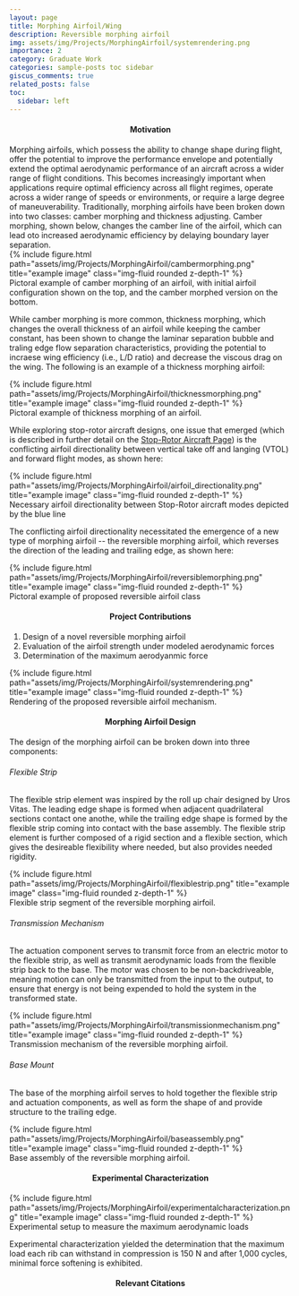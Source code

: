 ```yaml
---
layout: page
title: Morphing Airfoil/Wing
description: Reversible morphing airfoil
img: assets/img/Projects/MorphingAirfoil/systemrendering.png
importance: 2
category: Graduate Work
categories: sample-posts toc sidebar
giscus_comments: true
related_posts: false
toc:
  sidebar: left
---
```


<h4 id="motivation" style="text-align: center;">Motivation</h4>
Morphing airfoils, which possess the ability to change shape during flight, offer the potential to improve the performance envelope and potentially extend the optimal aerodynamic performance of an aircraft across a wider range of flight conditions. This becomes increasingly important when applications require optimal efficiency across all flight regimes, operate across a wider range of speeds or environments, or require a large degree of maneuverability. Traditionally, morphing airfoils have been broken down into two classes: camber morphing and thickness adjusting. Camber morphing, shown below, changes the camber line of the airfoil, which can lead oto increased aerodynamic efficiency by delaying boundary layer separation. 

<div class="d-flex justify-content-center">
    <div class="col-sm mt-7 mt-md-0">
        {% include figure.html path="assets/img/Projects/MorphingAirfoil/cambermorphing.png" title="example image" class="img-fluid rounded z-depth-1" %}
    </div>
</div>
<div class="caption">
    Pictoral example of camber morphing of an airfoil, with initial airfoil configuration shown on the top, and the camber morphed version on the bottom. 
</div>

While camber morphing is more common, thickness morphing, which changes the overall thickness of an airfoil while keeping the camber constant, has been shown to change the laminar separation bubble and traling edge flow separation characteristics, providing the potential to incraese wing efficiency (i.e., L/D ratio) and decrease the viscous drag on the wing. The following is an example of a thickness morphing airfoil:

<div class="d-flex justify-content-center">
    <div class="col-sm mt-7 mt-md-0">
        {% include figure.html path="assets/img/Projects/MorphingAirfoil/thicknessmorphing.png" title="example image" class="img-fluid rounded z-depth-1" %}
    </div>
</div>
<div class="caption">
    Pictoral example of thickness morphing of an airfoil. 
</div>

While exploring stop-rotor aircraft designs, one issue that emerged (which is described in further detail on the [Stop-Rotor Aircraft Page]()) is the conflicting airfoil directionality between vertical take off and langing (VTOL) and forward flight modes, as shown here:

<div class="d-flex justify-content-center">
    <div class="col-sm mt-7 mt-md-0">
        {% include figure.html path="assets/img/Projects/MorphingAirfoil/airfoil_directionality.png" title="example image" class="img-fluid rounded z-depth-1" %}
    </div>
</div>
<div class="caption">
    Necessary airfoil directionality between Stop-Rotor aircraft modes depicted by the blue line 
</div>

The conflicting airfoil directionality necessitated the emergence of a new type of morphing airfoil -- the reversible morphing airfoil, which reverses the direction of the leading and trailing edge, as shown here:

<div class="d-flex justify-content-center">
    <div class="col-sm mt-7 mt-md-0">
        {% include figure.html path="assets/img/Projects/MorphingAirfoil/reversiblemorphing.png" title="example image" class="img-fluid rounded z-depth-1" %}
    </div>
</div>
<div class="caption">
    Pictoral example of proposed reversible airfoil class
</div>

<h4 id="contributions" style="text-align: center;">Project Contributions</h4>

1. Design of a novel reversible morphing airfoil
2. Evaluation of the airfoil strength under modeled aerodynamic forces
3. Determination of the maximum aerodyanmic force

<div class="d-flex justify-content-center">
    <div class="col-sm mt-7 mt-md-0">
        {% include figure.html path="assets/img/Projects/MorphingAirfoil/systemrendering.png" title="example image" class="img-fluid rounded z-depth-1" %}
    </div>
</div>
<div class="caption">
    Rendering of the proposed reversible airfoil mechanism. 
</div>

<h4 id="design" style="text-align: center;">Morphing Airfoil Design</h4>

The design of the morphing airfoil can be broken down into three components:

###### Flexible Strip
The flexible strip element was inspired by the roll up chair designed by Uros Vitas. The leading edge shape is formed when adjacent quadrilateral sections contact one anothe, while the trailing edge shape is formed by the flexible strip coming into contact with the base assembly. The flexible strip element is further composed of a rigid section and a flexible section, which gives the desireable flexibility where needed, but also provides needed rigidity. 

<div class="d-flex justify-content-center">
    <div class="col-sm mt-7 mt-md-0">
        {% include figure.html path="assets/img/Projects/MorphingAirfoil/flexiblestrip.png" title="example image" class="img-fluid rounded z-depth-1" %}
    </div>
</div>
<div class="caption">
    Flexible strip segment of the reversible morphing airfoil. 
</div>

###### Transmission Mechanism
The actuation component serves to transmit force from an electric motor to the flexible strip, as well as transmit aerodynamic loads from the flexible strip back to the base. The motor was chosen to be non-backdriveable, meaning motion can only be transmitted from the input to the output, to ensure that energy is not being expended to hold the system in the transformed state. 

<div class="d-flex justify-content-center">
    <div class="col-sm-9 mt-7 mt-md-0">
        {% include figure.html path="assets/img/Projects/MorphingAirfoil/transmissionmechanism.png" title="example image" class="img-fluid rounded z-depth-1" %}
    </div>
</div>
<div class="caption">
    Transmission mechanism of the reversible morphing airfoil. 
</div>

###### Base Mount
The base of the morphing airfoil serves to hold together the flexible strip and actuation components, as well as form the shape of and provide structure to the trailing edge. 

<div class="d-flex justify-content-center">
    <div class="col-sm mt-7 mt-md-0">
        {% include figure.html path="assets/img/Projects/MorphingAirfoil/baseassembly.png" title="example image" class="img-fluid rounded z-depth-1" %}
    </div>
</div>
<div class="caption">
   Base assembly of the reversible morphing airfoil. 
</div>

<h4 id="moi" style="text-align: center;">Experimental Characterization</h4>

<div class="d-flex justify-content-center">
    <div class="col-sm mt-7 mt-md-0">
        {% include figure.html path="assets/img/Projects/MorphingAirfoil/experimentalcharacterization.png" title="example image" class="img-fluid rounded z-depth-1" %}
    </div>
</div>
<div class="caption">
   Experimental setup to measure the maximum aerodynamic loads 
</div>

Experimental characterization yielded the determination that the maximum load each rib can withstand in compression is 150 N and after 1,000 cycles, minimal force softening is exhibited. 

<h4 id="citation" style="text-align: center;">Relevant Citations</h4>

